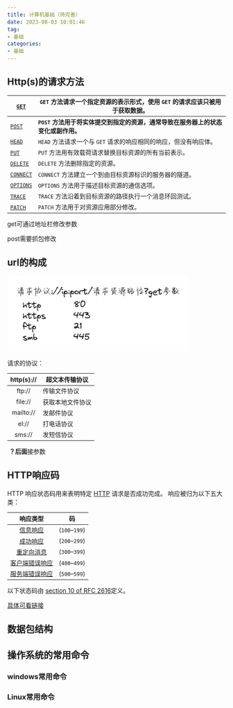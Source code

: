 ```yaml
---
title: 计算机基础（待完善）
date: 2023-08-03 10:01:46
tag:
- 基础
categories:
- 基础
---
```






## Http(s)的请求方法

| [`GET`](https://developer.mozilla.org/zh-CN/docs/Web/HTTP/Methods/GET) | `GET` 方法请求一个指定资源的表示形式，使用 `GET` 的请求应该只被用于获取数据。 |
| ------------------------------------------------------------ | ------------------------------------------------------------ |
| [`POST`](https://developer.mozilla.org/zh-CN/docs/Web/HTTP/Methods/POST) | **`POST` 方法用于将实体提交到指定的资源，通常导致在服务器上的状态变化或副作用。** |
| [`HEAD`](https://developer.mozilla.org/zh-CN/docs/Web/HTTP/Methods/HEAD) | `HEAD` 方法请求一个与 `GET` 请求的响应相同的响应，但没有响应体。 |
| [`PUT`](https://developer.mozilla.org/zh-CN/docs/Web/HTTP/Methods/PUT) | `PUT` 方法用有效载荷请求替换目标资源的所有当前表示。         |
| [`DELETE`](https://developer.mozilla.org/zh-CN/docs/Web/HTTP/Methods/DELETE) | `DELETE` 方法删除指定的资源。                                |
| [`CONNECT`](https://developer.mozilla.org/zh-CN/docs/Web/HTTP/Methods/CONNECT) | `CONNECT` 方法建立一个到由目标资源标识的服务器的隧道。       |
| [`OPTIONS`](https://developer.mozilla.org/zh-CN/docs/Web/HTTP/Methods/OPTIONS) | `OPTIONS` 方法用于描述目标资源的通信选项。                   |
| [`TRACE`](https://developer.mozilla.org/zh-CN/docs/Web/HTTP/Methods/TRACE) | `TRACE` 方法沿着到目标资源的路径执行一个消息环回测试。       |
| [`PATCH`](https://developer.mozilla.org/zh-CN/docs/Web/HTTP/Methods/PATCH) | `PATCH` 方法用于对资源应用部分修改。                         |

get可通过地址栏修改参数

post需要抓包修改



## url的构成

![image-20230803100549102](../资源文件/图片/image-20230803100549102.png)

请求的协议：

| http(s):// | 超文本传输协议   |
| :--------: | ---------------- |
|   ftp://   | 传输文件协议     |
|  file://   | 获取本地文件协议 |
| mailto://  | 发邮件协议       |
|   el://    | 打电话协议       |
|   sms://   | 发短信协议       |

​    **？后面**接参数



## HTTP响应码

HTTP 响应状态码用来表明特定 [HTTP](https://developer.mozilla.org/zh-CN/docs/Web/HTTP) 请求是否成功完成。 响应被归为以下五大类：

|                           响应类型                           |      码       |
| :----------------------------------------------------------: | :-----------: |
| [信息响应](https://developer.mozilla.org/zh-CN/docs/Web/HTTP/Status#信息响应) | (`100`–`199`) |
| [成功响应](https://developer.mozilla.org/zh-CN/docs/Web/HTTP/Status#成功响应) | (`200`–`299`) |
| [重定向消息](https://developer.mozilla.org/zh-CN/docs/Web/HTTP/Status#重定向消息) | (`300`–`399`) |
| [客户端错误响应](https://developer.mozilla.org/zh-CN/docs/Web/HTTP/Status#客户端错误响应) | (`400`–`499`) |
| [服务端错误响应](https://developer.mozilla.org/zh-CN/docs/Web/HTTP/Status#服务端错误响应) | (`500`–`599`) |

以下状态码由 [section 10 of RFC 2616](https://datatracker.ietf.org/doc/html/rfc2616#section-10)定义。

[具体可看链接](https://developer.mozilla.org/zh-CN/docs/Web/HTTP/Status#%E6%9C%8D%E5%8A%A1%E7%AB%AF%E9%94%99%E8%AF%AF%E5%93%8D%E5%BA%94)



## 数据包结构











## 操作系统的常用命令

### windows常用命令





### Linux常用命令

